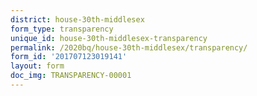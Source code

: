 ```yaml
---
district: house-30th-middlesex
form_type: transparency
unique_id: house-30th-middlesex-transparency
permalink: /2020bq/house-30th-middlesex/transparency/
form_id: '201707123019141'
layout: form
doc_img: TRANSPARENCY-00001
---
```


